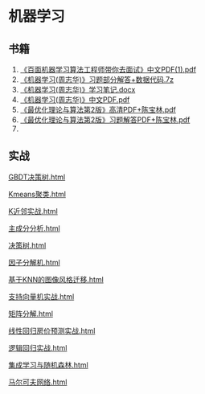 # 机器学习

## 书籍

1. [《百面机器学习算法工程师带你去面试》中文PDF(1).pdf](./docs/《百面机器学习算法工程师带你去面试》中文PDF(1).pdf)
2. [《机器学习(周志华)》习题部分解答+数据代码.7z](./docs/《机器学习(周志华)》习题部分解答+数据代码.7z)
3. [《机器学习(周志华)》学习笔记.docx](./docs/《机器学习(周志华)》学习笔记.docx)
4. [《机器学习(周志华)》中文PDF.pdf](./docs/《机器学习(周志华)》中文PDF.pdf)
5. [《最优化理论与算法第2版》高清PDF+陈宝林.pdf](./docs/《最优化理论与算法第2版》高清PDF+陈宝林.pdf)
6. [《最优化理论与算法第2版》习题解答PDF+陈宝林.pdf](./docs/《最优化理论与算法第2版》习题解答PDF+陈宝林.pdf)
7. 

## 实战
[GBDT决策树.html](./GBDT决策树.html)

[Kmeans聚类.html](./Kmeans聚类.html)

[K近邻实战.html](./K近邻实战.html)

[主成分分析.html](./主成分分析.html)

[决策树.html](./决策树.html)

[因子分解机.html](./因子分解机.html)

[基于KNN的图像风格迁移.html](./基于KNN的图像风格迁移.html)

[支持向量机实战.html](./支持向量机实战.html)

[矩阵分解.html](./矩阵分解.html)

[线性回归房价预测实战.html](./线性回归房价预测实战.html)

[逻辑回归实战.html](./逻辑回归实战.html)

[集成学习与随机森林.html](./集成学习与随机森林.html)

[马尔可夫网络.html](./马尔可夫网络.html)
